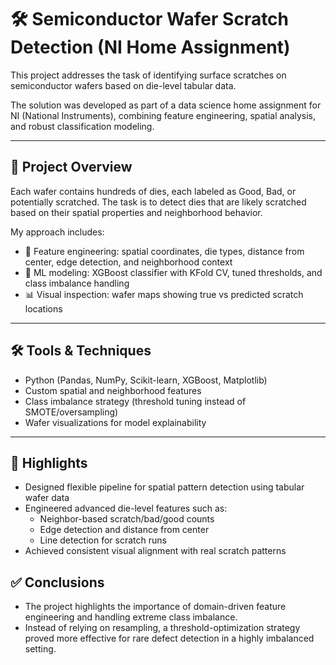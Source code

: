 # 🛠️ Semiconductor Wafer Scratch Detection (NI Home Assignment)

This project addresses the task of identifying surface scratches on semiconductor wafers based on die-level tabular data.

The solution was developed as part of a data science home assignment for NI (National Instruments), combining feature engineering, spatial analysis, and robust classification modeling.

---

## 📌 Project Overview

Each wafer contains hundreds of dies, each labeled as Good, Bad, or potentially scratched. The task is to detect dies that are likely scratched based on their spatial properties and neighborhood behavior.

My approach includes:

- 🧱 Feature engineering: spatial coordinates, die types, distance from center, edge detection, and neighborhood context
- 🧠 ML modeling: XGBoost classifier with KFold CV, tuned thresholds, and class imbalance handling
- 📊 Visual inspection: wafer maps showing true vs predicted scratch locations

---

## 🛠️ Tools & Techniques
- Python (Pandas, NumPy, Scikit-learn, XGBoost, Matplotlib)
- Custom spatial and neighborhood features
- Class imbalance strategy (threshold tuning instead of SMOTE/oversampling)
- Wafer visualizations for model explainability
---
## 🎯 Highlights
- Designed flexible pipeline for spatial pattern detection using tabular wafer data
- Engineered advanced die-level features such as:
  - Neighbor-based scratch/bad/good counts
  - Edge detection and distance from center
  - Line detection for scratch runs
- Achieved consistent visual alignment with real scratch patterns

## ✅ Conclusions
- The project highlights the importance of domain-driven feature engineering and handling extreme class imbalance.
- Instead of relying on resampling, a threshold-optimization strategy proved more effective for rare defect detection in a highly imbalanced setting.
